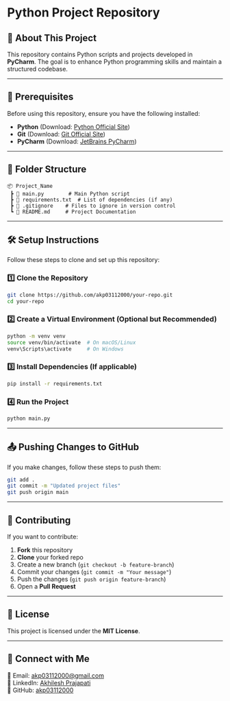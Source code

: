# Python Project Repository

## 🚀 About This Project
This repository contains Python scripts and projects developed in **PyCharm**. The goal is to enhance Python programming skills and maintain a structured codebase.

---

## 📌 Prerequisites
Before using this repository, ensure you have the following installed:
- **Python** (Download: [Python Official Site](https://www.python.org/))
- **Git** (Download: [Git Official Site](https://git-scm.com/))
- **PyCharm** (Download: [JetBrains PyCharm](https://www.jetbrains.com/pycharm/))

---

## 📂 Folder Structure
```
📦 Project_Name
 ┣ 📜 main.py        # Main Python script
 ┣ 📜 requirements.txt  # List of dependencies (if any)
 ┣ 📜 .gitignore    # Files to ignore in version control
 ┗ 📜 README.md     # Project Documentation
```

---

## 🛠️ Setup Instructions
Follow these steps to clone and set up this repository:

### 1️⃣ Clone the Repository
```sh
git clone https://github.com/akp03112000/your-repo.git
cd your-repo
```

### 2️⃣ Create a Virtual Environment (Optional but Recommended)
```sh
python -m venv venv
source venv/bin/activate  # On macOS/Linux
venv\Scripts\activate     # On Windows
```

### 3️⃣ Install Dependencies (If applicable)
```sh
pip install -r requirements.txt
```

### 4️⃣ Run the Project
```sh
python main.py
```

---

## 📤 Pushing Changes to GitHub
If you make changes, follow these steps to push them:
```sh
git add .
git commit -m "Updated project files"
git push origin main
```

---

## 🤝 Contributing
If you want to contribute:
1. **Fork** this repository
2. **Clone** your forked repo
3. Create a new branch (`git checkout -b feature-branch`)
4. Commit your changes (`git commit -m "Your message"`)
5. Push the changes (`git push origin feature-branch`)
6. Open a **Pull Request**

---

## 📜 License
This project is licensed under the **MIT License**.

---

## 🔗 Connect with Me
📧 Email: akp03112000@gmail.com  
💼 LinkedIn: [Akhilesh Prajapati](https://www.linkedin.com/in/akp03112000/)  
📂 GitHub: [akp03112000](https://github.com/akp03112000)
